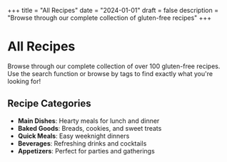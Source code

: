 +++
title = "All Recipes"
date = "2024-01-01"
draft = false
description = "Browse through our complete collection of gluten-free recipes"
+++

# All Recipes

Browse through our complete collection of over 100 gluten-free recipes. Use the search function or browse by tags to find exactly what you're looking for!

## Recipe Categories

- **Main Dishes**: Hearty meals for lunch and dinner
- **Baked Goods**: Breads, cookies, and sweet treats  
- **Quick Meals**: Easy weeknight dinners
- **Beverages**: Refreshing drinks and cocktails
- **Appetizers**: Perfect for parties and gatherings
